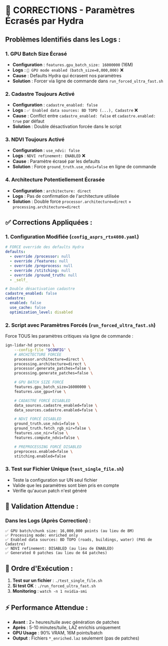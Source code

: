 # 🚨 CORRECTIONS - Paramètres Écrasés par Hydra

## Problèmes Identifiés dans les Logs :

### 1. **GPU Batch Size Écrasé**

- **Configuration** : `features.gpu_batch_size: 16000000` (16M)
- **Logs** : `🚀 GPU mode enabled (batch_size=8,000,000)` ❌
- **Cause** : Defaults Hydra qui écrasent nos paramètres
- **Solution** : Forcer via ligne de commande dans `run_forced_ultra_fast.sh`

### 2. **Cadastre Toujours Activé**

- **Configuration** : `cadastre_enabled: false`
- **Logs** : `✅ Enabled data sources: BD TOPO (...), Cadastre` ❌
- **Cause** : Conflict entre `cadastre_enabled: false` et `cadastre.enabled: true` par défaut
- **Solution** : Double désactivation forcée dans le script

### 3. **NDVI Toujours Activé**

- **Configuration** : `use_ndvi: false`
- **Logs** : `NDVI refinement: ENABLED` ❌
- **Cause** : Paramètre écrasé par les defaults
- **Solution** : Force `ground_truth.use_ndvi=false` en ligne de commande

### 4. **Architecture Potentiellement Écrasée**

- **Configuration** : `architecture: direct`
- **Logs** : Pas de confirmation de l'architecture utilisée
- **Solution** : Double force `processor.architecture=direct` + `processing.architecture=direct`

## ✅ Corrections Appliquées :

### **1. Configuration Modifiée (`config_asprs_rtx4080.yaml`)**

```yaml
# FORCE override des defaults Hydra
defaults:
  - override /processor: null
  - override /features: null
  - override /preprocess: null
  - override /stitching: null
  - override /ground_truth: null
  - _self_

# Double désactivation cadastre
cadastre_enabled: false
cadastre:
  enabled: false
  use_cache: false
  optimization_level: disabled
```

### **2. Script avec Paramètres Forcés (`run_forced_ultra_fast.sh`)**

Force TOUS les paramètres critiques via ligne de commande :

```bash
ign-lidar-hd process \
    --config-file "$CONFIG" \
    # ARCHITECTURE FORCÉE
    processor.architecture=direct \
    processing.architecture=direct \
    processor.generate_patches=false \
    processing.generate_patches=false \

    # GPU BATCH SIZE FORCÉ
    features.gpu_batch_size=16000000 \
    features.use_gpu=true \

    # CADASTRE FORCÉ DISABLED
    data_sources.cadastre_enabled=false \
    data_sources.cadastre.enabled=false \

    # NDVI FORCÉ DISABLED
    ground_truth.use_ndvi=false \
    ground_truth.fetch_rgb_nir=false \
    features.use_nir=false \
    features.compute_ndvi=false \

    # PREPROCESSING FORCÉ DISABLED
    preprocess.enabled=false \
    stitching.enabled=false
```

### **3. Test sur Fichier Unique (`test_single_file.sh`)**

- Teste la configuration sur UN seul fichier
- Valide que les paramètres sont bien pris en compte
- Vérifie qu'aucun patch n'est généré

## 🎯 Validation Attendue :

### **Dans les Logs (Après Correction) :**

```
✅ GPU batch/chunk size: 16,000,000 points (au lieu de 8M)
✅ Processing mode: enriched_only
✅ Enabled data sources: BD TOPO (roads, buildings, water) (PAS de Cadastre)
✅ NDVI refinement: DISABLED (au lieu de ENABLED)
✅ Generated 0 patches (au lieu de 64 patches)
```

## 🚀 Ordre d'Exécution :

1. **Test sur un fichier** : `./test_single_file.sh`
2. **Si test OK** : `./run_forced_ultra_fast.sh`
3. **Monitoring** : `watch -n 1 nvidia-smi`

## ⚡ Performance Attendue :

- **Avant** : 2+ heures/tuile avec génération de patches
- **Après** : 5-10 minutes/tuile, LAZ enrichis uniquement
- **GPU Usage** : 90% VRAM, 16M points/batch
- **Output** : Fichiers `*_enriched.laz` seulement (pas de patches)

